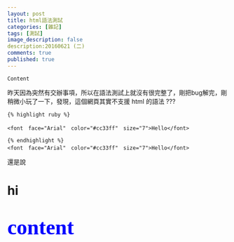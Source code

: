 ```yaml
---
layout: post
title: html語法測試
categories: [雜記]
tags: [測試]
image_description: false
description:20160621 (二)
comments: true
published: true
---
```

 
  
 `Content`
 
昨天因為突然有交辦事項，所以在語法測試上就沒有很完整了，剛把bug解完，剛稍微小玩了一下，發現，這個網頁其實不支援 html 的語法 ???
	
	{% highlight ruby %}	

	<font　face="Arial"　color="#cc33ff"　size="7">Hello</font>
	
	{% endhighlight %}
	<font　face="Arial"　color="#cc33ff"　size="7">Hello</font>
	

還是說

<html>
<body>

<title>hahaha</title>

<p>
<h1>hi <h1>
<p>
<font face = "新細明體" color="blue" size=7>content </font>



</body>
</html>
